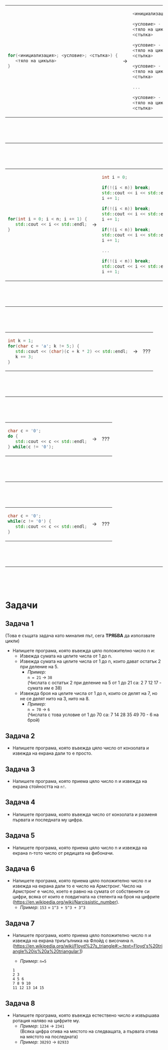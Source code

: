 ﻿<table>
<tr>
<td>

```c++
for(<инициализация>; <условие>; <стъпка>) {
   <тяло на цикъла>
}
```

</td>
<td>
      ->   
</td>
<td>

```c++
<инициализация>

<условие> - ако не е изпълнено, излизаме от цикъла
<тяло на цикъла>
<стъпка>

<условие> - ако не е изпълнено, излизаме от цикъла
<тяло на цикъла>
<стъпка>

<условие> - ако не е изпълнено, излизаме от цикъла
<тяло на цикъла>
<стъпка>

...

<условие> - ако не е изпълнено, излизаме от цикъла
<тяло на цикъла>
<стъпка>
```

</td>
</tr>
</table>
<br>
<br>
<br>

---

<br>
<br>
<br>





<table>
<tr>
<td>

```c++
for(int i = 0; i < n; i += 1) {
   std::cout << i << std::endl;
}
```

</td>
<td>
   ->
</td>
<td>

```c++
int i = 0;

if(!(i < n)) break;
std::cout << i << std::endl;
i += 1;

if(!(i < n)) break;
std::cout << i << std::endl;
i += 1;

if(!(i < n)) break;
std::cout << i << std::endl;
i += 1;

...

if(!(i < n)) break;
std::cout << i << std::endl;
i += 1;
```

</td>

<td>
   <-   
</td>
<td>
   
```c++
int i = 0;
while(i < n) {
   std::cout << i << std::endl;
   i += 1;
}
```

</td>
<td>
</tr>
</table>
<br>
<br>
<br>

---

<br>
<br>
<br>





<table>
<tr>
<td>

```c++
int k = 1;
for(char c = 'a'; k != 5;) {
   std::cout << (char)(c + k * 2) << std::endl;
   k += 3;
}
```

</td>
<td>
   ->
</td>
<td>

???

</td>
</tr>
</table>
<br>
<br>
<br>

---

<br>
<br>
<br>





<table>
<tr>
<td>

```c++
char c = '0';
do {
   std::cout << c << std::endl;
} while(c != '0');
```

</td>
<td>
   ->
</td>
<td>

???

</td>
</tr>
</table>
<br>
<br>
<br>

---

<br>
<br>
<br>





<table>
<tr>
<td>

```c++
char c = '0';
while(c != '0') {
   std::cout << c << std::endl;
}
```

</td>
<td>
   ->
</td>
<td>

???

</td>
</tr>
</table>
<br>
<br>
<br>

---

<br>
<br>
<br>

# Задачи

## Задача 1
(Това е същата задача като миналия път, сега **ТРЯБВА** да използвате цикли)
- Напишете програма, която въвежда цяло положително число n и:
    * Извежда сумата на целите числа от 1 до n.
    * Извежда сумата на целите числа от 1 до n, които дават остатък 2 при деление на 5.<br>
        * *Пример:* <br>
`n = 21` -> `38`<br>
(Числата с остатък 2 при деление на 5 от 1 до 21 са: 2 7 12 17 - сумата им е 38)
    * Извежда броя на целите числа от 1 до n, които се делят на 7, но не се делят нито на 3, нито на 8.<br>
        * *Пример:*<br>
`n = 70` -> `6`<br>
(Числата с това условие от 1 до 70 са: 7 14 28 35 49 70 - 6 на брой)

## Задача 2
- Напишете програма, която въвежда цяло число от конзолата и извежда на екрана дали то е просто.

## Задача 3
- Напишете програма, която приема цяло число n и извежда на екрана стойността на `n!`.

## Задача 4
- Напишете програма, която въвежда число от конзолата и разменя първата и последната му цифра.

## Задача 5
- Напишете програма, която приема цяло число n и извежда на екрана n-тото число от редицата на фибоначи.


## Задача 6
- Напишете програма, която приема цяло положително число n и извежда на екрана дали то е число на Армстронг. Число на Армстронг е число, което е равно на сумата от собствените си цифри, всяка от които е повдигната на степента на броя на цифрите (https://en.wikipedia.org/wiki/Narcissistic_number).
   * *Пример*: `153` = `1^3 + 5^3 + 3^3` <br>

## Задача 7
- Напишете програма, която приема цяло положително число n и извежда на екрана триъгълника на Флойд с височина n. (https://en.wikipedia.org/wiki/Floyd%27s_triangle#:~:text=Floyd's%20triangle%20is%20a%20triangular,1)
   * *Пример*: `n=5`<br>

   ```
   1
   2 3
   4 5 6
   7 8 9 10
   11 12 13 14 15
   ```


## Задача 8
- Напишете програма, която въвежда естествено число и извършава ротация наляво на цифрите му.
    * *Пример*: `1234` -> `2341` <br>
    (Всяка цифра отива на мястото на следващата, а първата отива на мястото на последната)
    * *Пример*: `38293` -> `82933`
